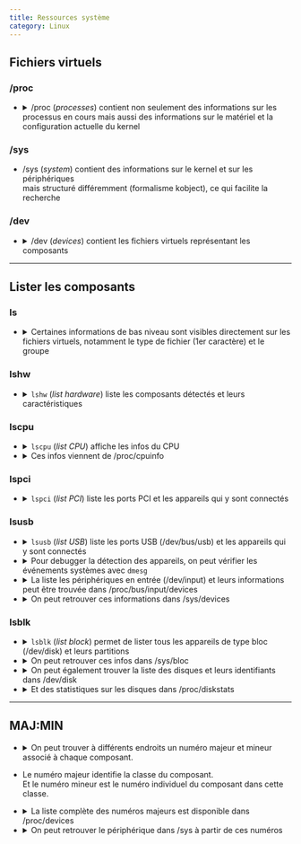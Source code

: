 ```yaml
---
title: Ressources système
category: Linux
---
```


## Fichiers virtuels

### /proc

* <details>
  <summary>
    /proc (<i>processes</i>) contient non seulement des informations sur les processus en cours  
    mais aussi des informations sur le matériel et la configuration actuelle du kernel
  </summary>

  <pre lang="bash">
  $ cat /proc/version_signature
  Ubuntu 5.4.0-122.138~18.04.1-generic 5.4.192
  $
  $ cat /proc/version
  Linux version 5.4.0-122-generic (buildd@lcy02-amd64-035) (gcc version 7.5.0 (Ubuntu 7.5.0-3ubuntu1~18.04)) #138~18.04.1-Ubuntu SMP Fri Jun 24 14:14:03 UTC 2022
  $
  $ cat /proc/cmdline
  BOOT_IMAGE=/boot/vmlinuz-5.4.0-122-generic root=UUID=28a25b21-4cc8-484e-bebe-1d133ce62468 ro quiet splash vt.handoff=1
  </pre>

  <table>
  <tr>
    <th>Fichier</th>
    <th>Description</th>
  </tr>
  <tr>
    <td>
      <code>/proc/cmdline</code>
    </td>
    <td>
      Informations passées au kernel pendant le démarrage
    </td>
  </tr>
  <tr>
    <td>
      <code>/proc/meminfo</code>
    </td>
    <td>
      Informations sur l'utilisation de la mémoire du kernel
    </td>
  </tr>
  <tr>
    <td>
      <code>/proc/modules</code>
    </td>
    <td>
      Modules chargés dans le kernel
    </td>
  </tr>
  <tr><td></td><td></td></tr>
  <tr>
    <td>
      <code>/proc/dma</code>
    </td>
    <td>
      (direct memory access) Canaux pouvant envoyer des données directement en mémoire, sans passer par le CPU
    </td>
  </tr>
  <tr>
    <td>
      <code>/proc/interrupts</code>
    </td>
    <td>
      Interruptions, permet au CPU de savoir quel périphérique a des données à lui envoyer
    </td>
  </tr>
  <tr>
    <td>
      <code>/proc/ioports</code>
    </td>
    <td>
      Emplacements mémoire où le CPU et les autres composants matériel s'envoient des données — dans les deux sens
    </td>
  </tr>
  <tr><td></td><td></td></tr>
  <tr>
    <td>
      <code>/proc/ide/*</code>
    </td>
    <td>
      Configurations des bus IDE
    </td>
  </tr>
  <tr>
    <td>
      <code>/proc/scsi/*</code>
    </td>
    <td>
      Configurations des appareils SCSI
    </td>
  </tr>
  <tr>
    <td>
      <code>/proc/scsi/device_info</code>
    </td>
    <td>
      Liste des appareils SCSI reconnus
    </td>
  </tr>
  <tr>
    <td>
      <code>/proc/bus/usb/*</code>
    </td>
    <td>
      Configurations des bus USB
    </td>
  </tr>
  <tr>
    <td>
      <code>/proc/bus/pci/*</code>
    </td>
    <td>
      Configurations des bus PCI
    </td>
  </tr>
  <tr>
    <td>
      <code>/proc/device-tree/*</code>
    </td>
    <td>
      Configuration OpenFirmware, utilisé sur les plateformes PowerPC
    </td>
  </tr>
  </table>

  Pour plus d'infos: <code>man 5 proc</code>
  </details>

### /sys

* /sys (*system*) contient des informations sur le kernel et sur les périphériques  
  mais structuré différemment (formalisme kobject), ce qui facilite la recherche

### /dev

* <details>
  <summary>
    /dev (<i>devices</i>) contient les fichiers virtuels représentant les composants
  </summary>

  <pre lang="bash">
  $ ls -l /dev/nvme0n1 /dev/tty2
  brw-rw---- 1 root disk 259, 0 août  19 08:04 /dev/nvme0n1
  crw--w---- 1 root tty    4, 2 août  19 08:04 /dev/tty2
  </pre>

  <table>
  <tr>
    <th>Fichier</th>
    <th>Description</th>
  </tr>
  <tr>
    <td><code>/dev/bus/usb/*</code></td>
    <td>Port USB</td>
  </tr>
  <tr>
    <td><code>/dev/hd*</code></td>
    <td>Disque PATA</td>
  </tr>
  <tr>
    <td><code>/dev/sd*</code></td>
    <td>Disque SATA & SCSI</td>
  </tr>
  <tr>
    <td><code>/dev/nvme*</code></td>
    <td>Disque PCI Express</td>
  </tr>
  <tr>
    <td><code>/dev/tty*</code></td>
    <td>Terminal</td>
  </tr>
  <tr>
    <td><code>/dev/sr*</code></td>
    <td>Lecteur optique</td>
  </tr>
  <tr>
    <td><code>/dev/fd*</code></td>
    <td>(floppy disk) Disquette</td>
  </tr>
  </table>
  </details>

---

## Lister les composants

### ls

* <details>
  <summary>
    Certaines informations de bas niveau sont visibles directement sur les fichiers virtuels,  
    notamment le type de fichier (1er caractère) et le groupe
  </summary>

  <pre lang="bash">
  $ ls -l /dev/nvme0n1 /dev/tty2
  brw-rw---- 1 root disk 259, 0 août  19 08:04 /dev/nvme0n1
  crw--w---- 1 root tty    4, 2 août  19 08:04 /dev/tty2
  </pre>

  <table>
  <tr>
    <th>Exemple</th>
    <th>Groupe</th>
    <th>Type</th>
    <th>Description</th>
  </tr>
  <tr>
    <td><code>/dev/nvme0n1</code></td>
    <td>disk</td>
    <td>b</td>
    <td>Un disque, appareil qui transfère des données en bloc</td>
  </tr>
  <tr>
    <td><code>/dev/tty2</code></td>
    <td>tty</td>
    <td>c</td>
    <td>Un terminal, appareil virtuel qui transfère des données caractère par caractère</td>
  </tr>
  </table>
  </details>

### lshw

* <details>
  <summary>
    <code>lshw</code> (<i>list hardware</i>) liste les composants détectés et leurs caractéristiques
  </summary>

  <pre lang="bash">
  # lshw > lshw
  # grep -Fn '*' lshw | head
  9:  *-core
  16:     *-firmware
  25:     *-cpu
  40:        *-cache:0
  48:        *-cache:1
  56:        *-cache:2
  64:     *-memory
  69:        *-bank:0
  79:        *-bank:1
  89:     *-pci
  </pre>
  </details>

### lscpu

* <details>
  <summary>
    <code>lscpu</code> (<i>list CPU</i>) affiche les infos du CPU
  </summary>

  <pre lang="bash">
  $ lscpu
  Architecture:        x86_64
  CPU op-mode(s):      32-bit, 64-bit
  Byte Order:          Little Endian
  CPU(s):              8
  On-line CPU(s) list: 0-7
  Thread(s) per core:  2
  Core(s) per socket:  4
  Socket(s):           1
  NUMA node(s):        1
  Vendor ID:           GenuineIntel
  CPU family:          6
  Model:               142
  Model name:          Intel(R) Core(TM) i7-10510U CPU @ 1.80GHz
  Stepping:            12
  CPU MHz:             800.124
  CPU max MHz:         4900,0000
  CPU min MHz:         400,0000
  BogoMIPS:            4599.93
  Virtualisation:      VT-x
  L1d cache:           32K
  L1i cache:           32K
  L2 cache:            256K
  L3 cache:            8192K
  NUMA node0 CPU(s):   0-7
  Flags:               fpu vme de pse tsc msr pae mce cx8 apic sep mtrr pge mca cmov pat pse36 clflush dts acpi mmx fxsr sse sse2 ss ht tm pbe syscall nx pdpe1gb rdtscp lm constant_tsc art arch_perfmon pebs bts rep_good nopl xtopology nonstop_tsc cpuid aperfmperf pni pclmulqdq dtes64 monitor ds_cpl vmx est tm2 ssse3 sdbg fma cx16 xtpr pdcm pcid sse4_1 sse4_2 x2apic movbe popcnt tsc_deadline_timer aes xsave avx f16c rdrand lahf_lm abm 3dnowprefetch cpuid_fault epb invpcid_single ssbd ibrs ibpb stibp ibrs_enhanced tpr_shadow vnmi flexpriority ept vpid ept_ad fsgsbase tsc_adjust bmi1 avx2 smep bmi2 erms invpcid mpx rdseed adx smap clflushopt intel_pt xsaveopt xsavec xgetbv1 xsaves dtherm ida arat pln pts hwp hwp_notify hwp_act_window hwp_epp md_clear flush_l1d arch_capabilities
  </pre>
  </details>

* <details>
  <summary>
    Ces infos viennent de /proc/cpuinfo
  </summary>

  <pre lang="bash">
  $ head /proc/cpuinfo
  processor : 0
  vendor_id : GenuineIntel
  cpu family  : 6
  model   : 142
  model name  : Intel(R) Core(TM) i7-10510U CPU @ 1.80GHz
  stepping  : 12
  microcode : 0xf0
  cpu MHz   : 800.029
  cache size  : 8192 KB
  physical id : 0
  </pre>
  </details>

### lspci

* <details>
  <summary>
    <code>lspci</code> (<i>list PCI</i>) liste les ports PCI et les appareils qui y sont connectés
  </summary>

  -t (<i>tree</i>) pour afficher les infos en arbre<br>  
  -v, -vv ou -vvv (<i>verbose</i>) pour un mode plus verbeux

  <pre lang="bash">
  $ lspci | head
  00:00.0 Host bridge: Intel Corporation Device 9b61 (rev 0c)
  00:02.0 VGA compatible controller: Intel Corporation Device 9b41 (rev 02)
  00:04.0 Signal processing controller: Intel Corporation Xeon E3-1200 v5/E3-1500 v5/6th Gen Core Processor Thermal Subsystem (rev 0c)
  00:08.0 System peripheral: Intel Corporation Xeon E3-1200 v5/v6 / E3-1500 v5 / 6th/7th Gen Core Processor Gaussian Mixture Model
  00:12.0 Signal processing controller: Intel Corporation Device 02f9
  00:14.0 USB controller: Intel Corporation Device 02ed
  00:14.2 RAM memory: Intel Corporation Device 02ef
  00:15.0 Serial bus controller [0c80]: Intel Corporation Device 02e8
  00:15.1 Serial bus controller [0c80]: Intel Corporation Device 02e9
  00:16.0 Communication controller: Intel Corporation Device 02e0
  </pre>

  <pre lang="bash">
  $ lspci -t -vvv
  -[0000:00]-+-00.0  Intel Corporation Device 9b61
             +-02.0  Intel Corporation Device 9b41
             +-04.0  Intel Corporation Xeon E3-1200 v5/E3-1500 v5/6th Gen Core Processor Thermal Subsystem
             +-08.0  Intel Corporation Xeon E3-1200 v5/v6 / E3-1500 v5 / 6th/7th Gen Core Processor Gaussian Mixture Model
             +-12.0  Intel Corporation Device 02f9
             +-14.0  Intel Corporation Device 02ed
             +-14.2  Intel Corporation Device 02ef
             +-15.0  Intel Corporation Device 02e8
             +-15.1  Intel Corporation Device 02e9
             +-16.0  Intel Corporation Device 02e0
             +-1c.0-[01]----00.0  Realtek Semiconductor Co., Ltd. RTS525A PCI Express Card Reader
             +-1c.6-[02]----00.0  Intel Corporation Device 2723
             +-1d.0-[03-70]----00.0-[04-70]--+-00.0-[05]----00.0  Intel Corporation JHL6540 Thunderbolt 3 NHI (C step) [Alpine Ridge 4C 2016]
             |                               +-01.0-[06-3a]--
             |                               +-02.0-[3b]----00.0  Intel Corporation JHL6540 Thunderbolt 3 USB Controller (C step) [Alpine Ridge 4C 2016]
             |                               \-04.0-[3c-70]--
             +-1d.4-[71]----00.0  SK hynix Device 174a
             +-1f.0  Intel Corporation Device 0284
             +-1f.3  Intel Corporation Device 02c8
             +-1f.4  Intel Corporation Device 02a3
             \-1f.5  Intel Corporation Device 02a4
  </pre>

  Les infos affichées sont:
  <ol>
  <li>adresse physique</li>
  <li>classe</li>
  <li>fabricant</li>
  <li>appareil</li>
  <li>révision (optionnel)</li>
  <li>interface de programmation (optionnel)</li>
  </ol>
  </details>

### lsusb

* <details>
  <summary>
    <code>lsusb</code> (<i>list USB</i>) liste les ports USB (/dev/bus/usb) et les appareils qui y sont connectés
  </summary>

  <pre lang="bash">
  $ lsusb
  Bus 004 Device 001: ID 1d6b:0003 Linux Foundation 3.0 root hub
  Bus 003 Device 001: ID 1d6b:0002 Linux Foundation 2.0 root hub
  Bus 002 Device 002: ID 05e3:0626 Genesys Logic, Inc. 
  Bus 002 Device 001: ID 1d6b:0003 Linux Foundation 3.0 root hub
  Bus 001 Device 003: ID 8087:0029 Intel Corp. 
  Bus 001 Device 002: ID 0c45:6723 Microdia 
  Bus 001 Device 004: ID 27c6:5385  
  Bus 001 Device 007: ID 1bcf:0005 Sunplus Innovation Technology Inc. Optical Mouse
  Bus 001 Device 009: ID 046d:c52b Logitech, Inc. Unifying Receiver
  Bus 001 Device 008: ID 0bda:2171 Realtek Semiconductor Corp. 
  Bus 001 Device 005: ID 05e3:0610 Genesys Logic, Inc. 4-port hub
  Bus 001 Device 001: ID 1d6b:0002 Linux Foundation 2.0 root hub
  </pre>
  </details>

* <details>
  <summary>
    Pour debugger la détection des appareils, on peut vérifier les événements systèmes avec <code>dmesg</code>
  </summary>

  <pre lang="bash">
  $ dmesg
  ...
  [   67.042586] usb 1-1: new high-speed USB device number 5 using xhci_hcd
  [   67.211103] usb 1-1: New USB device found, idVendor=05e3, idProduct=0610, bcdDevice=62.13
  [   67.211106] usb 1-1: New USB device strings: Mfr=1, Product=2, SerialNumber=0
  [   67.211108] usb 1-1: Product: USB2.1 Hub
  [   67.211109] usb 1-1: Manufacturer: GenesysLogic
  [   67.212733] hub 1-1:1.0: USB hub found
  [   67.215026] hub 1-1:1.0: 4 ports detected
  [   67.554519] usb 1-1.3: new full-speed USB device number 6 using xhci_hcd
  [   67.681961] usb 1-1.3: New USB device found, idVendor=046d, idProduct=c52b, bcdDevice=24.11
  [   67.681963] usb 1-1.3: New USB device strings: Mfr=1, Product=2, SerialNumber=0
  [   67.681963] usb 1-1.3: Product: USB Receiver
  [   67.681964] usb 1-1.3: Manufacturer: Logitech
  [   67.798712] usb 1-1.4: new low-speed USB device number 7 using xhci_hcd
  [   67.928769] usb 1-1.4: New USB device found, idVendor=1bcf, idProduct=0005, bcdDevice= 0.14
  [   67.928775] usb 1-1.4: New USB device strings: Mfr=0, Product=2, SerialNumber=0
  [   67.928778] usb 1-1.4: Product: USB Optical Mouse
  </pre>
  </details>

* <details>
  <summary>
    La liste les périphériques en entrée (/dev/input) et leurs informations peut être trouvée dans /proc/bus/input/devices
  </summary>

  <pre lang="bash">
  $ cat /proc/bus/input/devices
  ...
  I: Bus=0003 Vendor=1bcf Product=0005 Version=0110
  N: Name="USB Optical Mouse"
  P: Phys=usb-0000:00:14.0-1.4/input0
  S: Sysfs=/devices/pci0000:00/0000:00:14.0/usb1/1-1/1-1.4/1-1.4:1.0/0003:1BCF:0005.0005/input/input27
  U: Uniq=
  H: Handlers=mouse4 event21 
  B: PROP=0
  B: EV=17
  B: KEY=1f0000 0 0 0 0
  B: REL=1943
  B: MSC=10
  </pre>
  </details>

* <details>
  <summary>
    On peut retrouver ces informations dans /sys/devices
  </summary>

  <pre lang="bash">
  $ sysfs=/devices/pci0000:00/0000:00:14.0/usb1/1-1/1-1.4/1-1.4:1.0/0003:1BCF:0005.0005/input/input27
  $ cd /sys$sysfs
  $
  $ ls -l
  total 0
  drwxr-xr-x 2 root root    0 août  20 05:17 capabilities
  lrwxrwxrwx 1 root root    0 août  20 06:15 device -> ../../../0003:1BCF:0005.0005
  drwxr-xr-x 3 root root    0 août  20 05:17 event21
  drwxr-xr-x 2 root root    0 août  20 05:17 id
  -r--r--r-- 1 root root 4096 août  20 06:15 modalias
  drwxr-xr-x 3 root root    0 août  20 05:17 mouse4
  -r--r--r-- 1 root root 4096 août  20 05:17 name
  -r--r--r-- 1 root root 4096 août  20 05:17 phys
  drwxr-xr-x 2 root root    0 août  20 06:15 power
  -r--r--r-- 1 root root 4096 août  20 05:17 properties
  lrwxrwxrwx 1 root root    0 août  20 05:17 subsystem -> ../../../../../../../../../../class/input
  -rw-r--r-- 1 root root 4096 août  20 05:17 uevent
  -r--r--r-- 1 root root 4096 août  20 06:15 uniq
  $
  $ grep -r '' . 2>/dev/null
  ./uevent:PRODUCT=3/1bcf/5/110
  ./uevent:NAME="USB Optical Mouse"
  ./uevent:PHYS="usb-0000:00:14.0-1.4/input0"
  ./uevent:UNIQ=""
  ./uevent:PROP=0
  ./uevent:EV=17
  ./uevent:KEY=1f0000 0 0 0 0
  ./uevent:REL=1943
  ./uevent:MSC=10
  ./uevent:MODALIAS=input:b0003v1BCFp0005e0110-e0,1,2,4,k110,111,112,113,114,r0,1,6,8,B,C,am4,lsfw
  ./capabilities/rel:1943
  ./capabilities/abs:0
  ./capabilities/ff:0
  ./capabilities/led:0
  ./capabilities/sw:0
  ./capabilities/key:1f0000 0 0 0 0
  ./capabilities/msc:10
  ./capabilities/snd:0
  ./capabilities/ev:17
  ./mouse4/uevent:MAJOR=13
  ./mouse4/uevent:MINOR=36
  ./mouse4/uevent:DEVNAME=input/mouse4
  ./mouse4/power/runtime_active_time:0
  ./mouse4/power/runtime_active_kids:0
  ./mouse4/power/runtime_usage:0
  ./mouse4/power/runtime_status:unsupported
  ./mouse4/power/async:disabled
  ./mouse4/power/runtime_suspended_time:0
  ./mouse4/power/runtime_enabled:disabled
  ./mouse4/power/control:auto
  ./mouse4/dev:13:36
  ./power/runtime_active_time:0
  ./power/runtime_active_kids:0
  ./power/runtime_usage:0
  ./power/runtime_status:unsupported
  ./power/async:disabled
  ./power/runtime_suspended_time:0
  ./power/runtime_enabled:disabled
  ./power/control:auto
  ./uniq:
  ./event21/uevent:MAJOR=13
  ./event21/uevent:MINOR=85
  ./event21/uevent:DEVNAME=input/event21
  ./event21/power/runtime_active_time:0
  ./event21/power/runtime_active_kids:0
  ./event21/power/runtime_usage:0
  ./event21/power/runtime_status:unsupported
  ./event21/power/async:disabled
  ./event21/power/runtime_suspended_time:0
  ./event21/power/runtime_enabled:disabled
  ./event21/power/control:auto
  ./event21/dev:13:85
  ./properties:0
  ./id/bustype:0003
  ./id/vendor:1bcf
  ./id/product:0005
  ./id/version:0110
  ./phys:usb-0000:00:14.0-1.4/input0
  ./name:USB Optical Mouse
  ./modalias:input:b0003v1BCFp0005e0110-e0,1,2,4,k110,111,112,113,114,r0,1,6,8,B,C,am4,lsfw
  </pre>
  </details>

### lsblk

* <details>
  <summary>
    <code>lsblk</code> (<i>list block</i>) permet de lister tous les appareils de type bloc (/dev/disk) et leurs partitions
  </summary>

  -o (<i>output</i>) pour sélectionner les colonnes à afficher

  <pre lang="bash">
  $ lsblk | grep -v ^loop
  NAME        MAJ:MIN RM   SIZE RO TYPE MOUNTPOINT
  nvme0n1     259:0    0   477G  0 disk 
  ├─nvme0n1p1 259:1    0   512M  0 part /boot/efi
  └─nvme0n1p2 259:2    0 476,4G  0 part /
  </pre>

  <pre lang="bash">
  $ lsblk -o NAME,LOG-SEC,SIZE,TYPE,WWN,SERIAL,MODEL /dev/nvme0n1
  NAME        LOG-SEC   SIZE TYPE WWN                                  SERIAL               MODEL
  nvme0n1         512   477G disk eui.ace42e000613de752ee4ac0000000001    CD0BN57381090BC4A PC711 NVMe SK hynix 512GB               
  ├─nvme0n1p1     512   512M part eui.ace42e000613de752ee4ac0000000001                      
  └─nvme0n1p2     512 476,4G part eui.ace42e000613de752ee4ac0000000001     
  </pre>

  Liste des infos disponibles: <code>lsblk --help</code>
  </details>

* <details>
  <summary>
    On peut retrouver ces infos dans /sys/bloc
  </summary>

  <pre lang="bash">
  $ cat /sys/block/nvme0n1/size
  1000215216

  $ cat /sys/block/nvme0n1/queue/logical_block_size
  512

  $ echo $((1000215216*512))
  512110190592
  </pre>
  </details>

* <details>
  <summary>
    On peut également trouver la liste des disques et leurs identifiants dans /dev/disk
  </summary>

  <table>
    <tr>
      <th>Path</th>
      <th>Type d'identifiant</th>
    </tr>
    <tr>
      <td><code>/dev/disk/by-id</code></td>
      <td>World wide identifier (détecté en fonction de idVendor et idProduct)</td>
    </tr>
    <tr>
      <td><code>/dev/disk/by-uuid</code></td>
      <td>Identifiant contenu dans les métadonnées du disque</td>
    </tr>
    <tr>
      <td><code>/dev/disk/by-path</code></td>
      <td>Connexion au bus PCI</td>
    </tr>
  </table>

  <pre lang="bash">
  $ ls -l /dev/disk/*
  /dev/disk/by-id:
  total 0
  lrwxrwxrwx 1 root root 13 août  20 05:13 nvme-eui.ace42e000613de752ee4ac0000000001 -> ../../nvme0n1
  lrwxrwxrwx 1 root root 15 août  20 05:13 nvme-eui.ace42e000613de752ee4ac0000000001-part1 -> ../../nvme0n1p1
  lrwxrwxrwx 1 root root 15 août  20 05:13 nvme-eui.ace42e000613de752ee4ac0000000001-part2 -> ../../nvme0n1p2
  lrwxrwxrwx 1 root root 13 août  20 05:13 nvme-PC711_NVMe_SK_hynix_512GB__CD0BN57381090BC4A -> ../../nvme0n1
  lrwxrwxrwx 1 root root 15 août  20 05:13 nvme-PC711_NVMe_SK_hynix_512GB__CD0BN57381090BC4A-part1 -> ../../nvme0n1p1
  lrwxrwxrwx 1 root root 15 août  20 05:13 nvme-PC711_NVMe_SK_hynix_512GB__CD0BN57381090BC4A-part2 -> ../../nvme0n1p2

  /dev/disk/by-partlabel:
  total 0
  lrwxrwxrwx 1 root root 15 août  20 05:13 'EFI\x20System\x20Partition' -> ../../nvme0n1p1

  /dev/disk/by-partuuid:
  total 0
  lrwxrwxrwx 1 root root 15 août  20 05:13 0b57da2b-7f90-4b10-876d-94c60068e9f8 -> ../../nvme0n1p1
  lrwxrwxrwx 1 root root 15 août  20 05:13 b699d032-eea9-431b-bb02-6fb462db6192 -> ../../nvme0n1p2

  /dev/disk/by-path:
  total 0
  lrwxrwxrwx 1 root root 13 août  20 05:13 pci-0000:71:00.0-nvme-1 -> ../../nvme0n1
  lrwxrwxrwx 1 root root 15 août  20 05:13 pci-0000:71:00.0-nvme-1-part1 -> ../../nvme0n1p1
  lrwxrwxrwx 1 root root 15 août  20 05:13 pci-0000:71:00.0-nvme-1-part2 -> ../../nvme0n1p2

  /dev/disk/by-uuid:
  total 0
  lrwxrwxrwx 1 root root 15 août  20 05:13 28a25b21-4cc8-484e-bebe-1d133ce62468 -> ../../nvme0n1p2
  lrwxrwxrwx 1 root root 15 août  20 05:13 EB79-AAE8 -> ../../nvme0n1p1
  </pre>
  </details>

* <details>
  <summary>
    Et des statistiques sur les disques dans /proc/diskstats
  </summary>

  <pre lang="bash">
  $ cat /proc/diskstats | grep -v loop
   259       0 nvme0n1 387023 268602 9197522 37149 41051 43961 3142762 38483 0 66472 11876 0 0 0 0
   259       1 nvme0n1p1 1194 0 13376 1074 2 0 2 0 0 108 0 0 0 0 0
   259       2 nvme0n1p2 385736 268602 9179202 36048 40880 43961 3142760 38280 0 66368 11760 0 0 0 0
  </pre>
  </details>

---

## MAJ:MIN

* <details>
  <summary>
    On peut trouver à différents endroits un numéro majeur et mineur associé à chaque composant.
  </summary>

  <pre lang="bash">
  $ lsblk /dev/nvme0n1 -o NAME,MAJ:MIN
  NAME        MAJ:MIN
  nvme0n1     259:0  
  ├─nvme0n1p1 259:1  
  └─nvme0n1p2 259:2  
  </pre>

  <pre lang="bash">
  $ cat /sys$sysfs/mouse4/uevent
  MAJOR=13
  MINOR=36
  DEVNAME=input/mouse4
  </pre>
  </details>

<!-- -->

* Le numéro majeur identifie la classe du composant.  
  Et le numéro mineur est le numéro individuel du composant dans cette classe.

* <details>
  <summary>
    La liste complète des numéros majeurs est disponible dans /proc/devices
  </summary>

  <pre lang="bash">
  $ cat /proc/devices
  Character devices:
    1 mem
    4 tty
    6 lp
   13 input
      ...
  180 usb
  239 nvme

  Block devices:
    7 loop
    8 sd
   11 sr
      ...
  259 blkext
  </pre>
  </details>

* <details>
  <summary>
    On peut retrouver le périphérique dans /sys à partir de ces numéros
  </summary>

  <pre lang="bash">
  $ readlink -f /sys/dev/char/13:36
  /sys/devices/pci0000:00/0000:00:14.0/usb1/1-1/1-1.4/1-1.4:1.0/0003:1BCF:0005.0005/input/input27/mouse4

  $ readlink -f /sys/dev/block/259:0
  /sys/devices/pci0000:00/0000:00:1d.4/0000:71:00.0/nvme/nvme0/nvme0n1
  </pre>
  </details>
